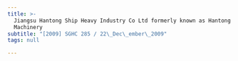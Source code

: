 ```yaml
---
title: >-
  Jiangsu Hantong Ship Heavy Industry Co Ltd formerly known as Hantong Ship
  Machinery
subtitle: "[2009] SGHC 285 / 22\_Dec\_ember\_2009"
tags: null

---
```


